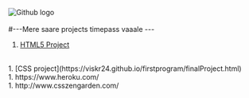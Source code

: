 ![Github logo](https://lawyerlearnsblockchain.com/wp-content/uploads/2019/01/GitHub-brave-hed-796x418.jpg)
<br>
<br>
#---Mere saare projects timepass vaaale ---
<br>
1. [HTML5 Project](https://viskr24.github.io/firstprogram/tables.html)
<br>
1. [CSS project](https://viskr24.github.io/firstprogram/finalProject.html)
<br>
1. https://www.heroku.com/
<br>
1. http://www.csszengarden.com/

